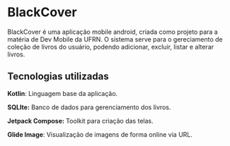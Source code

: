 
# BlackCover

BlackCover é uma aplicação mobile android, criada como projeto para a matéria de Dev Mobile da UFRN. O sistema serve para o gereciamento de coleção de livros do usuário, podendo adicionar, excluir, listar e alterar livros.





## Tecnologias utilizadas

**Kotlin**: Linguagem base da aplicação.

**SQLIte:** Banco de dados para gerenciamento dos livros.

**Jetpack Compose:** Toolkit para criação das telas.

**Glide Image**: Visualização de imagens de forma online via URL.
